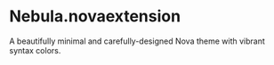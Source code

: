 # Nebula.novaextension
A beautifully minimal and carefully-designed Nova theme with vibrant syntax colors.
